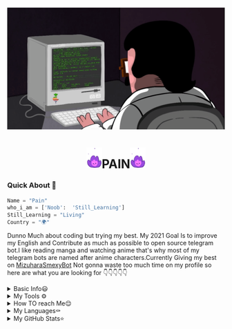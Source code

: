 [![Gif](programming.gif)](https://t.me/pain_to_this_world)

<h1 align="center"><img src="./resources/extras/geez.gif" width="35px">PAIN<img src="./resources/extras/geez.gif" width="35px"></h1>

### Quick About 🌝
```python
Name = "Pain"
who_i_am = ['Noob':  'Still_Learning']
Still_Learning = "Living"
Country = "🌍"
```
Dunno Much about coding but trying my best.
My 2021 Goal Is to improve my English and Contribute as much as possible to open source telegram bot.I like reading manga and watching anime that's why most of my telegram bots are named after anime characters.Currently Giving my best on [MizuharaSmexyBot](https://github.com/AnuragSharma080) Not gonna waste too much time on my profile so here are what you are looking for
👇👇👇👇👇


<details>
  <summary>Basic Info😃</summary>

- 🔭 I’m currently working on ... [MizuharaSmexyBot](https://github.com/AnuragSharma080/MizuharaSmexyBot)
- 🌱 I’m currently learning ... Living
- 👯 I’m looking to collaborate on ... Open Source Telegram Bots
- 🤔 I’m looking for help with ... [MizuharaSmexyBot](https://github.com/AnuragSharma080/MizuharaSmexyBot)
- 💬 Ask me about ... The thing I know I'll be happy to help
- 📫 How to reach me: ... uzumakipain651@gmail.com
- 😃 I'm an Editor Logo Maker Developer Story Writer And noob
- ⚡ Fun fact: ... Dunno Much About Coding but still trying
</details>

<details>
  <summary>My Tools ⚙️</summary>
  
  
  <p align='middle'>
    <code><a href="https://git-scm.com/" target="_blank"> <img width="20%"   src="https://www.vectorlogo.zone/logos/git-scm/git-scm-ar21.svg"> </a></code>
    <code><a href="https://www.python.org/" target="_blank"> <img width="20%"   src="https://www.vectorlogo.zone/logos/python/python-ar21.svg"> </a></code>
    <code><a href="https://heroku.com/" target="_blank"> <img width="20%"   src="https://www.vectorlogo.zone/logos/heroku/heroku-ar21.svg"> </a></code>
    <br />
    <code><a href="https://www.mysql.com/" target="_blank"> <img width="20%"  src="https://www.vectorlogo.zone/logos/mysql/mysql-ar21.svg"> </a></code>
    <code><a href="https://redis.io/" target="_blank"> <img width="20%"  src="https://www.vectorlogo.zone/logos/redis/redis-ar21.svg"> </a></code>
    <code><a href="https://firebase.google.com/" target="_blank"> <img width="20%"  src="https://www.vectorlogo.zone/logos/firebase/firebase-ar21.svg"> </a></code>
    <br />
    <code><a href="https://www.mongodb.com/" target="_blank"> <img width="20%"  src="https://www.vectorlogo.zone/logos/mongodb/mongodb-ar21.svg"> </a></code>
    <code><a href="https://github.com/" target="_blank"> <img width="20%"  src="https://www.vectorlogo.zone/logos/github/github-ar21.svg"> </a></code>
    <code><a href="https://gitlab.com/" target="_blank"> <img width="20%"  src="https://www.vectorlogo.zone/logos/gitlab/gitlab-ar21.svg"> </a></code>
    <br />
    <code><a href="https://telegram.org/" target="_white"> <img width="20%"  src="https://www.vectorlogo.zone/logos/telegram/telegram-ar21.svg"> </a></code>
    <br>
      </p>  
 
 
</details>

<details>
  <summary>How TO reach Me😌</summary>
    
  
  [![Telegram](https://img.shields.io/badge/Telegram-2CA5E0?style=for-the-badge&logo=telegram&logoColor=white)](https://t.me/pain_to_this_world)
  [![Gmail](https://img.shields.io/badge/Gmail-D14836?style=for-the-badge&logo=gmail&logoColor=white)](mailto:uzumakipain651@gmail.com)
  
  [![Instagram](https://img.shields.io/badge/Instagram-E4405F?style=for-the-badge&logo=instagram&logoColor=white)](https://www.instagram.com/pain_to_this_world_/?hl=en)
  [![GitHub](https://img.shields.io/badge/GitHub-100000?style=for-the-badge&logo=github&logoColor=white)](https://github.com/PainToThisWorld)
 
   </details>
   
   <details>
  <summary>My Languages⚰️</summary>
  
  
  
  ![Python](https://img.shields.io/badge/Python-3776AB?style=for-the-badge&logo=python&logoColor=white) 
  
  ![HTML](https://img.shields.io/badge/HTML-239120?style=for-the-badge&logo=html5&logoColor=white) 
  ![Java](https://img.shields.io/badge/Java-ED8B00?style=for-the-badge&logo=java&logoColor=white)
  
  ![C++](https://img.shields.io/badge/C%2B%2B-00599C?style=for-the-badge&logo=c%2B%2B&logoColor=white)
  ![C#](https://img.shields.io/badge/C%23-239120?style=for-the-badge&logo=c-sharp&logoColor=white)
  
  </details>
  
  
  <details>
  <summary>My GitHub Stats⭐</summary>
   
  
  <p align='middle'><img src='https://github-readme-stats.vercel.app/api?username=AnuragSharma080&hide_border_show_icons=true&theme=midnight-purple' width='600"'></p>  
  <p align='middle'><img src='https://github-readme-streak-stats.herokuapp.com/?user=PainToThisWorld&theme=midnight-purple&show_icon=true' width='600"'></p> <p
  
  <p align='middle'><img src='https://github-readme-stats.vercel.app/api/top-langs/?username=AnuragSharma080&layout=compact&theme=midnight-purple&show_icon=true' width='600"'></p> <p
[![Readme Card](https://github-readme-stats.vercel.app/api/pin/?username=anuraghsharma080&repo=https://github.com/AnuragSharma080/MizuharaSmexyBot-readme-stats)](https://github.com/anuragsharma080/github-readme-stats)  
  
  
   #### Profile Views 
  <p align='top'><img src='https://profile-counter.glitch.me/{anuragSharma080}/count.svg'
  
</details>

